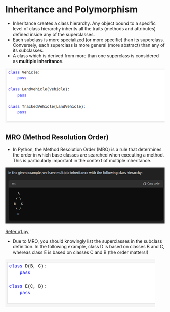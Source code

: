 # Inheritance and Polymorphism 

- Inheritance creates a class hierarchy. Any object bound to a specific level of class hierarchy inherits all the traits (methods and attributes) defined inside any of the superclasses.
- Each subclass is more specialized (or more specific) than its superclass. Conversely, each superclass is more general (more abstract) than any of its subclasses.
- A class which is derived from more than one superclass is considered as **multiple inheritance**. 

![alt text](image.png)

## MRO (Method Resolution Order)

- In Python, the Method Resolution Order (MRO) is a rule that determines the order in which base classes are searched when executing a method. This is particularly important in the context of multiple inheritance. 

![alt text](image-1.png)

[Refer q1.py](./q1.py)

- Due to MRO, you should knowingly list the superclasses in the subclass definition. In the following example, class D is based on classes B and C, whereas class E is based on classes C and B (the order matters!)

![alt text](image-2.png)